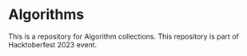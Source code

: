 # Algorithms
This is a repository for Algorithm collections. This repository is part of Hacktoberfest 2023 event. 
